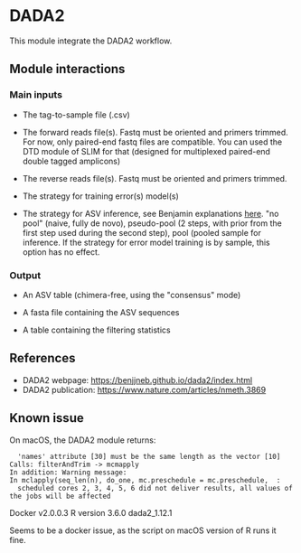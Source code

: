 # DADA2

This module integrate the DADA2 workflow.

## Module interactions

### Main inputs

* The tag-to-sample file (.csv)

* The forward reads file(s). Fastq must be oriented and primers trimmed. For now, only paired-end fastq files are compatible. You can used the DTD module of SLIM for that (designed for multiplexed paired-end double tagged amplicons) 

* The reverse reads file(s). Fastq must be oriented and primers trimmed. 

* The strategy for training error(s) model(s) 

* The strategy for ASV inference, see Benjamin explanations [here](https://benjjneb.github.io/dada2/pseudo.html#pseudo-pooling). "no pool" (naive, fully de novo), pseudo-pool (2 steps, with prior from the first step used during the second step), pool (pooled sample for inference. If the strategy for error model training is by sample, this option has no effect.

### Output

* An ASV table (chimera-free, using the "consensus" mode) 

* A fasta file containing the ASV sequences 

* A table containing the filtering statistics 


## References

* DADA2 webpage: https://benjjneb.github.io/dada2/index.html
* DADA2 publication: https://www.nature.com/articles/nmeth.3869

## Known issue

On macOS, the DADA2 module returns: 
```Error in names(answer) <- names1 : 
  'names' attribute [30] must be the same length as the vector [10]
Calls: filterAndTrim -> mcmapply
In addition: Warning message:
In mclapply(seq_len(n), do_one, mc.preschedule = mc.preschedule,  :
  scheduled cores 2, 3, 4, 5, 6 did not deliver results, all values of the jobs will be affected
```
Docker v2.0.0.3
R version 3.6.0
dada2_1.12.1 

Seems to be a docker issue, as the script on macOS version of R runs it fine. 

